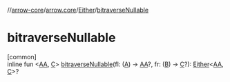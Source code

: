 //[arrow-core](../../../index.md)/[arrow.core](../index.md)/[Either](index.md)/[bitraverseNullable](bitraverse-nullable.md)

# bitraverseNullable

[common]\
inline fun &lt;[AA](bitraverse-nullable.md), [C](bitraverse-nullable.md)&gt; [bitraverseNullable](bitraverse-nullable.md)(fl: ([A](index.md)) -&gt; [AA](bitraverse-nullable.md)?, fr: ([B](index.md)) -&gt; [C](bitraverse-nullable.md)?): [Either](index.md)&lt;[AA](bitraverse-nullable.md), [C](bitraverse-nullable.md)&gt;?
